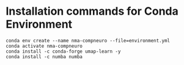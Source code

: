 # Installation commands for Conda Environment

```
conda env create --name nma-compneuro --file=environment.yml
conda activate nma-compneuro
conda install -c conda-forge umap-learn -y
conda install -c numba numba
```